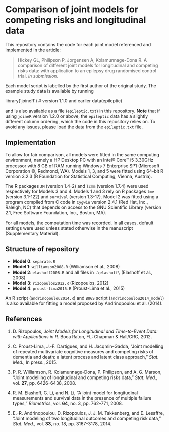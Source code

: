 # Comparison of joint models for competing risks and longitudinal data

This repository contains the code for each joint model referenced and implemented in the article:

> Hickey GL, Philipson P, Jorgensen A, Kolamunnage-Dona R. A comparison of different joint models for longitudinal and competing risks data: with application to an epilepsy drug randomised control trial. *In submission*.

Each model script is labelled by the first author of the original study. The example study data is available by running

library('joineR') # version 1.1.0 and earlier
    data(epileptic)

and is also available as a file (`epileptic.txt`) in this repository. **Note** that if using `joineR` version 1.2.0 or above, the `epileptic` data has a slightly different column ordering, which the code in this repository relies on. To avoid any issues, please load the data from the `epileptic.txt` file.

## Implementation

To allow for fair comparison, all models were fitted in the same computing environment, namely a HP Desktop PC with an Intel® Core™ i5 3.30GHz processor with 8 GB of RAM running Windows 7 Enterprise SP1 (Microsoft Corporation ©, Redmond, WA). Models 1, 3, and 5 were fitted using 64-bit R version 3.2.3 (R Foundation for Statistical Computing, Vienna, Austria).

The R packages `JM` (version 1.4-2) and `lcmm` (version 1.7.4) were used respectively for Models 3 and 4. Models 1 and 3 rely on R packages `lme` (version 3.1-122) and `survival` (version 1.3-17). Model 2 was fitted using a program compiled from C code in `Cygwin` version 2.4.1 (Red Hat, Inc., Raleigh, NC) that depends on access to the GNU Scientific Library (version 2.1, Free Software Foundation, Inc., Boston, MA).

For all models, the computation time was recorded. In all cases, default settings were used unless stated otherwise in the manuscript (Supplementary Material).

## Structure of repository

- **Model 0**: `separate.R`
- **Model 1**: `williamson2008.R` (Williamson et al., 2008)
- **Model 2**: `elashoff2008.R` and all files in `.\elashoff\` (Elashoff et al., 2008)
- **Model 3**: `rizopoulos2012.R` (Rizopoulos, 2012)
- **Model 4**: `proust-lima2015.R` (Proust-Lima et al., 2015)

An R script (`andrinopoulou2014.R`) and `BUGS` script (`andrinopoulou2014_model`) is also available for fitting a model proposed by Andrinopoulou et al. (2014).

## References

1. D. Rizopoulos, *Joint Models for Longitudinal and Time-to-Event Data: with Applications in R*. Boca Raton, FL: Chapman & Hall/CRC, 2012.

2. C. Proust-Lima, J.-F. Dartigues, and H. Jacqmin-Gadda, “Joint modelling of repeated multivariate cognitive measures and competing risks of dementia and death: a latent process and latent class approach,” *Stat. Med.*, In press., 2015.

3. P. R. Williamson, R. Kolamunnage-Dona, P. Philipson, and A. G. Marson, “Joint modelling of longitudinal and competing risks data,” *Stat. Med.*, vol. **27**, pp. 6426–6438, 2008.

4. R. M. Elashoff, G. Li, and N. Li, “A joint model for longitudinal measurements and survival data in the presence of multiple failure types,” *Biometrics*, vol. **64**, no. 3, pp. 762–771, 2008.

5. E.-R. Andrinopoulou, D. Rizopoulos, J. J. M. Takkenberg, and E. Lesaffre, “Joint modeling of two longitudinal outcomes and competing risk data,” *Stat. Med.*, vol. **33**, no. 18, pp. 3167–3178, 2014.



